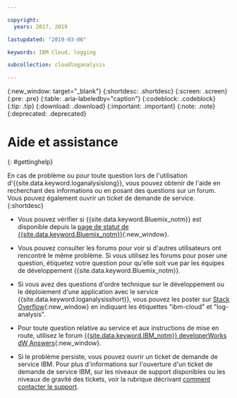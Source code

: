 ```yaml
---

copyright:
  years: 2017, 2019

lastupdated: "2019-03-06"

keywords: IBM Cloud, logging

subcollection: cloudloganalysis

---
```


{:new_window: target="_blank"}
{:shortdesc: .shortdesc}
{:screen: .screen}
{:pre: .pre}
{:table: .aria-labeledby="caption"}
{:codeblock: .codeblock}
{:tip: .tip}
{:download: .download}
{:important: .important}
{:note: .note}
{:deprecated: .deprecated}


# Aide et assistance
{: #gettinghelp}

En cas de problème ou pour toute question lors de l'utilisation d'{{site.data.keyword.loganalysislong}}, vous pouvez obtenir de l'aide en recherchant des informations ou en posant des questions sur un forum. Vous pouvez également ouvrir un ticket de demande de service.
{:shortdesc}

* Vous pouvez vérifier si {{site.data.keyword.Bluemix_notm}} est disponible depuis la [page de statut de {{site.data.keyword.Bluemix_notm}}](https://developer.ibm.com/bluemix/support/#status){:new_window}.

* Vous pouvez consulter les forums pour voir si d'autres utilisateurs ont rencontré le même problème. Si vous utilisez les forums pour poser une question, étiquetez votre question pour qu'elle soit vue par les équipes de développement {{site.data.keyword.Bluemix_notm}}.
<!--Insert the appropriate Stack Overflow tag for your service for <service_keyword> in URL and text below:  -->
  * Si vous avez des questions d'ordre technique sur le développement ou le déploiement d'une application avec le service {{site.data.keyword.loganalysisshort}}, vous pouvez les poster sur [Stack Overflow](http://stackoverflow.com/search?q=log-analysis+ibm-cloud){:new_window} en indiquant les étiquettes "ibm-cloud" et "log-analysis".
<!--Insert the appropriate dW Answers tag for your service for <service_keyword> in URL below:  -->
  * Pour toute question relative au service et aux instructions de mise en route, utilisez le forum [{{site.data.keyword.IBM_notm}} developerWorks dW Answers](https://developer.ibm.com/answers/topics/log-analysis/?smartspace=ibm-cloud){:new_window}.

* Si le problème persiste, vous pouvez ouvrir un ticket de demande de service IBM. Pour plus d'informations sur l'ouverture d'un ticket de demande de service IBM, sur les niveaux de support disponibles ou les niveaux de gravité des tickets, voir la rubrique décrivant [comment contacter le support](/docs/get-support?topic=get-support-getting-customer-support#getting-customer-support).

